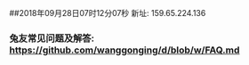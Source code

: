 ##2018年09月28日07时12分07秒 新址: 159.65.224.136
### 兔友常见问题及解答: https://github.com/wanggonging/d/blob/w/FAQ.md
